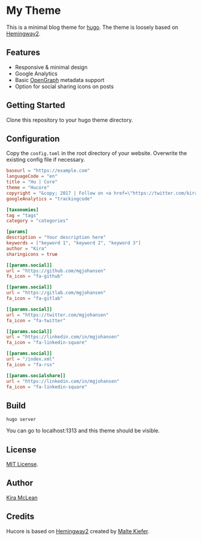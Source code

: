 # My Theme

This is a minimal blog theme for [hugo](http://gohugo.io). The theme is loosely based on [Hemingway2](https://github.com/beli3ver/hemingway2.git).

## Features

* Responsive & minimal design
* Google Analytics
* Basic [OpenGraph](http://ogp.me/) metadata support
* Option for social sharing icons on posts

## Getting Started

Clone this repository to your hugo theme directory.

## Configuration

Copy the `config.toml` in the root directory of your website. Overwrite the existing config file if necessary.

```toml
baseurl = "https://example.com"
languageCode = "en"
title = "Hu | Core"
theme = "Hucore"
copyright = "&copy; 2017 | Follow on <a href=\"https://twitter.com/kiraemclean\" target=\"_blank\">Twitter</a> ♥"
googleAnalytics = "trackingcode"

[taxonomies]
tag = "tags"
category = "categories"

[params]
description = "Your description here"
keywords = ["keyword 1", "keyword 2", "keyword 3"]
author = "Kira"
sharingicons = true

[[params.social]]
url = "https://github.com/mgjohansen"
fa_icon = "fa-github"

[[params.social]]
url = "https://gitlab.com/mgjohansen"
fa_icon = "fa-gitlab"

[[params.social]]
url = "https://twitter.com/mgjohansen"
fa_icon = "fa-twitter"

[[params.social]]
url = "https://linkedin.com/in/mgjohansen"
fa_icon = "fa-linkedin-square"

[[params.social]]
url = "/index.xml"
fa_icon = "fa-rss"

[[params.socialshare]]
url = "https://linkedin.com/in/mgjohansen"
fa_icon = "fa-linkedin-square"
```

## Build

```
hugo server
```

You can go to localhost:1313 and this theme should be visible.

## License

[MIT License](LICENSE.md).

## Author

[Kira McLean](https://github.com/kiramclean)

## Credits

Hucore is based on [Hemingway2](https://github.com/beli3ver/hemingway2.git) created by [Malte Kiefer](https://github.com/beli3ver).
